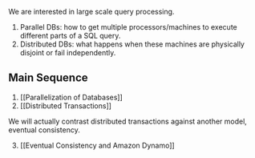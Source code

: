 We are interested in large scale query processing.

1. Parallel DBs: how to get multiple processors/machines to execute different parts of a SQL query.
2. Distributed DBs: what happens when these machines are physically disjoint or fail independently.

## Main Sequence

1. [[Parallelization of Databases]]
2. [[Distributed Transactions]]

We will actually contrast distributed transactions against another model, eventual consistency.

3. [[Eventual Consistency and Amazon Dynamo]]